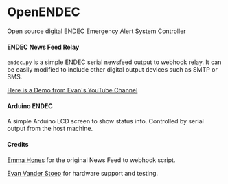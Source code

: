 # OpenENDEC
Open source digital ENDEC Emergency Alert System Controller

#### ENDEC News Feed Relay
`endec.py` is a simple ENDEC serial newsfeed output to webhook relay. It can be easily modified to include other digital output devices such as SMTP or SMS.

[Here is a Demo from Evan's YouTube Channel](https://www.youtube.com/watch?v=el4uVsbmiNI)

#### Arduino ENDEC
A simple Arduino LCD screen to show status info. Controlled by serial output from the host machine.

#### Credits
[Emma Hones](https://github.com/kernelpanic3) for the original News Feed to webhook script.

[Evan Vander Stoep](https://github.com/EvanVS) for hardware support and testing.
